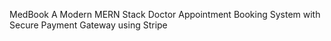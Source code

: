  MedBook A Modern MERN Stack Doctor Appointment Booking System with Secure Payment
Gateway using Stripe 

